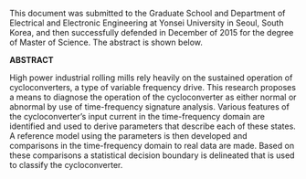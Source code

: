 This document was submitted to the Graduate School and Department of Electrical and Electronic Engineering at Yonsei University in Seoul, South Korea, and then successfully defended in December of 2015 for the degree of Master of Science. The abstract is shown below.

**ABSTRACT**

High power industrial rolling mills rely heavily on the sustained operation of cycloconverters, a type of variable frequency drive. This research proposes a means to diagnose the operation of the cycloconverter as either normal or abnormal by use of time-frequency signature analysis. Various features of the cycloconverter’s input current in the time-frequency domain are identified and used to derive parameters that describe each of these states. A reference model using the parameters is then developed and comparisons in the time-frequency domain to real data are made. Based on these comparisons a statistical decision boundary is delineated that is used to classify the cycloconverter.

